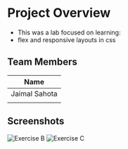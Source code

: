 # Project Overview
- This was a lab focused on learning:
- flex and responsive layouts in css
## Team Members
|    Name     |
|-------------|
|Jaimal Sahota|
|             |
## Screenshots
![Exercise B](./ExcerciseB.gif)
![Exercise C](./ExcerciseC.gif)